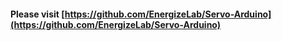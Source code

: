 #### Please visit [https://github.com/EnergizeLab/Servo-Arduino](https://github.com/EnergizeLab/Servo-Arduino)
